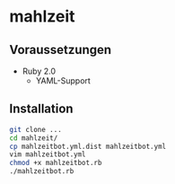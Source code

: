 mahlzeit
========

Voraussetzungen
---------------

- Ruby 2.0
  - YAML-Support


Installation
------------

```bash
git clone ...
cd mahlzeit/
cp mahlzeitbot.yml.dist mahlzeitbot.yml
vim mahlzeitbot.yml
chmod +x mahlzeitbot.rb
./mahlzeitbot.rb
```
